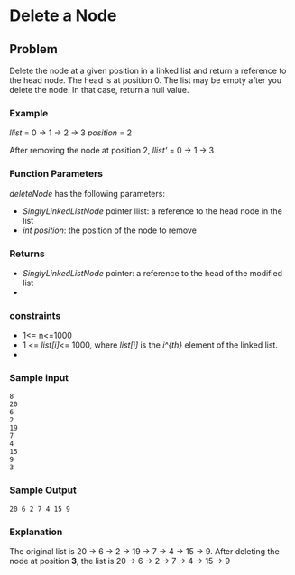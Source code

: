 # Delete a Node

## Problem
Delete the node at a given position in a linked list and return a reference to the head node. The head is at position 0. The list may be empty after you delete the node. In that case, return a null value.

### Example

*llist* = 0 -> 1 -> 2 -> 3
*position* = 2

After removing the node at position 2, *llist'* = 0 -> 1 -> 3

### Function  Parameters 

*deleteNode*  has the following parameters:
- *SinglyLinkedListNode* pointer llist:  a reference to the head node in the list  
- *int position*: the position of the node to remove

### Returns 
- *SinglyLinkedListNode* pointer: a reference to the head of the modified list
- 
### constraints 

- 1<= n<=1000
- 1 <= *list[i]*<= 1000, where *list[i]* is the *i^{th}* element of the linked list.
- 
### Sample input
```
8
20
6
2
19
7
4
15
9
3
```

### Sample Output
```
20 6 2 7 4 15 9
```

### Explanation

The original list is 20 -> 6 -> 2 -> 19 -> 7 -> 4 -> 15 -> 9. After deleting the node at position **3**, the list is
20 -> 6 -> 2 -> 7 -> 4 -> 15 -> 9



